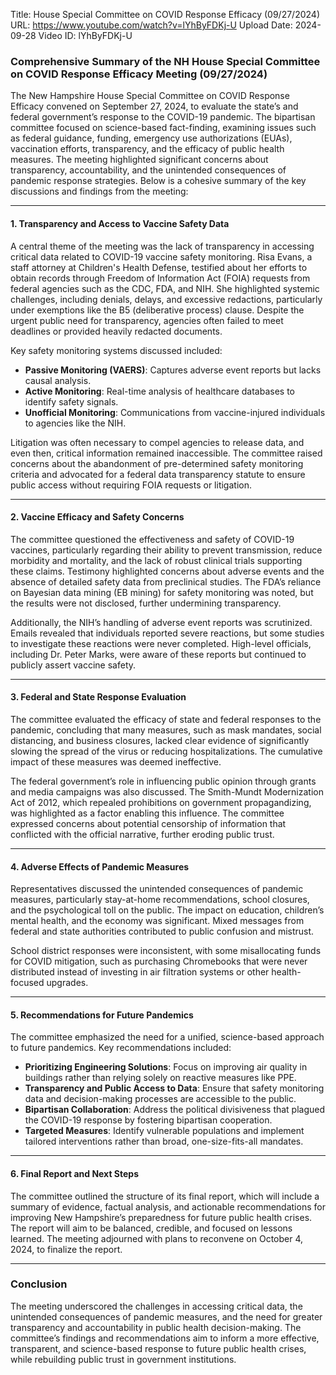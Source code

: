 Title: House Special Committee on COVID Response Efficacy (09/27/2024)
URL: https://www.youtube.com/watch?v=lYhByFDKj-U
Upload Date: 2024-09-28
Video ID: lYhByFDKj-U

### Comprehensive Summary of the NH House Special Committee on COVID Response Efficacy Meeting (09/27/2024)

The New Hampshire House Special Committee on COVID Response Efficacy convened on September 27, 2024, to evaluate the state’s and federal government’s response to the COVID-19 pandemic. The bipartisan committee focused on science-based fact-finding, examining issues such as federal guidance, funding, emergency use authorizations (EUAs), vaccination efforts, transparency, and the efficacy of public health measures. The meeting highlighted significant concerns about transparency, accountability, and the unintended consequences of pandemic response strategies. Below is a cohesive summary of the key discussions and findings from the meeting:

---

#### **1. Transparency and Access to Vaccine Safety Data**
A central theme of the meeting was the lack of transparency in accessing critical data related to COVID-19 vaccine safety monitoring. Risa Evans, a staff attorney at Children's Health Defense, testified about her efforts to obtain records through Freedom of Information Act (FOIA) requests from federal agencies such as the CDC, FDA, and NIH. She highlighted systemic challenges, including denials, delays, and excessive redactions, particularly under exemptions like the B5 (deliberative process) clause. Despite the urgent public need for transparency, agencies often failed to meet deadlines or provided heavily redacted documents.

Key safety monitoring systems discussed included:
- **Passive Monitoring (VAERS)**: Captures adverse event reports but lacks causal analysis.
- **Active Monitoring**: Real-time analysis of healthcare databases to identify safety signals.
- **Unofficial Monitoring**: Communications from vaccine-injured individuals to agencies like the NIH.

Litigation was often necessary to compel agencies to release data, and even then, critical information remained inaccessible. The committee raised concerns about the abandonment of pre-determined safety monitoring criteria and advocated for a federal data transparency statute to ensure public access without requiring FOIA requests or litigation.

---

#### **2. Vaccine Efficacy and Safety Concerns**
The committee questioned the effectiveness and safety of COVID-19 vaccines, particularly regarding their ability to prevent transmission, reduce morbidity and mortality, and the lack of robust clinical trials supporting these claims. Testimony highlighted concerns about adverse events and the absence of detailed safety data from preclinical studies. The FDA’s reliance on Bayesian data mining (EB mining) for safety monitoring was noted, but the results were not disclosed, further undermining transparency.

Additionally, the NIH’s handling of adverse event reports was scrutinized. Emails revealed that individuals reported severe reactions, but some studies to investigate these reactions were never completed. High-level officials, including Dr. Peter Marks, were aware of these reports but continued to publicly assert vaccine safety.

---

#### **3. Federal and State Response Evaluation**
The committee evaluated the efficacy of state and federal responses to the pandemic, concluding that many measures, such as mask mandates, social distancing, and business closures, lacked clear evidence of significantly slowing the spread of the virus or reducing hospitalizations. The cumulative impact of these measures was deemed ineffective.

The federal government’s role in influencing public opinion through grants and media campaigns was also discussed. The Smith-Mundt Modernization Act of 2012, which repealed prohibitions on government propagandizing, was highlighted as a factor enabling this influence. The committee expressed concerns about potential censorship of information that conflicted with the official narrative, further eroding public trust.

---

#### **4. Adverse Effects of Pandemic Measures**
Representatives discussed the unintended consequences of pandemic measures, particularly stay-at-home recommendations, school closures, and the psychological toll on the public. The impact on education, children’s mental health, and the economy was significant. Mixed messages from federal and state authorities contributed to public confusion and mistrust.

School district responses were inconsistent, with some misallocating funds for COVID mitigation, such as purchasing Chromebooks that were never distributed instead of investing in air filtration systems or other health-focused upgrades.

---

#### **5. Recommendations for Future Pandemics**
The committee emphasized the need for a unified, science-based approach to future pandemics. Key recommendations included:
- **Prioritizing Engineering Solutions**: Focus on improving air quality in buildings rather than relying solely on reactive measures like PPE.
- **Transparency and Public Access to Data**: Ensure that safety monitoring data and decision-making processes are accessible to the public.
- **Bipartisan Collaboration**: Address the political divisiveness that plagued the COVID-19 response by fostering bipartisan cooperation.
- **Targeted Measures**: Identify vulnerable populations and implement tailored interventions rather than broad, one-size-fits-all mandates.

---

#### **6. Final Report and Next Steps**
The committee outlined the structure of its final report, which will include a summary of evidence, factual analysis, and actionable recommendations for improving New Hampshire’s preparedness for future public health crises. The report will aim to be balanced, credible, and focused on lessons learned. The meeting adjourned with plans to reconvene on October 4, 2024, to finalize the report.

---

### **Conclusion**
The meeting underscored the challenges in accessing critical data, the unintended consequences of pandemic measures, and the need for greater transparency and accountability in public health decision-making. The committee’s findings and recommendations aim to inform a more effective, transparent, and science-based response to future public health crises, while rebuilding public trust in government institutions.